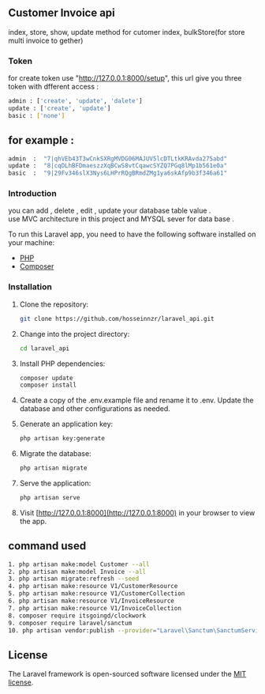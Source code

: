 ## Customer Invoice api
index, store, show, update method for cutomer
index, bulkStore(for store multi invoice to gether)

### Token
for create token use "http://127.0.0.1:8000/setup", this url give you three token with dfferent access :<br>
```bash
admin : ['create', 'update', 'dalete']
update : ['create', 'update']
basic : ['none']
```
## for example :<br>

```bash
admin  :  "7|qhVEb43T3wCnkSXRgMVDG06MAJUV5lcDTLtkKRAvda275abd"
update :  "8|cqDLhBFDmaeszzXqBCwS8vtCqawcSYZQ7PGq8lMp1b561e0a"
basic  :  "9|29Fv346slX3Nys6LHPrRQgBRmdZMg1ya6skAfp9b3f346a61"
```

### Introduction

you can add , delete , edit , update your database table value . <br>
use MVC architecture in this project and MYSQL sever for data base .

To run this Laravel app, you need to have the following software installed on your machine:
- [PHP](https://www.php.net/)
- [Composer](https://getcomposer.org/)


### Installation
1. Clone the repository:
   ```bash
   git clone https://github.com/hosseinnzr/laravel_api.git
   ```
2. Change into the project directory:
    ```bash
    cd laravel_api
    ```

3. Install PHP dependencies:
    ```bash
    composer update
    composer install
    ```
4. Create a copy of the .env.example file and rename it to .env. Update the database and other configurations as needed.

6. Generate an application key:
    ```bash
    php artisan key:generate
    ```
7. Migrate the database:
    ```bash
    php artisan migrate
    ```
8. Serve the application:
    ```bash
    php artisan serve
    ```
10. Visit [http://127.0.0.1:8000](http://127.0.0.1:8000) in your browser to view the app.




## command used
```bash
1. php artisan make:model Customer --all
2. php artisan make:model Invoice --all
3. php artisan migrate:refresh --seed
4. php artisan make:resource V1/CustomerResource
5. php artisan make:resource V1/CustomerCollection
6. php artisan make:resource V1/InvoiceResource 
7. php artisan make:resource V1/InvoiceCollection
8. composer require itsgoingd/clockwork
9. composer require laravel/sanctum
10. php artisan vendor:publish --provider="Laravel\Sanctum\SanctumServiceProvider"
```


## License

The Laravel framework is open-sourced software licensed under the [MIT license](https://opensource.org/licenses/MIT).
